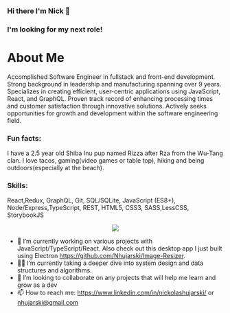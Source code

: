 ### Hi there I'm Nick 👋

### I'm looking for my next role!

# About Me

Accomplished Software Engineer in fullstack and front-end development. Strong background in leadership and manufacturing spanning over 9 years. Specializes in creating efficient, user-centric applications using JavaScript, React, and GraphQL. Proven track record of enhancing processing times and customer satisfaction through innovative solutions. Actively seeks opportunities for growth and development within the software engineering field.

### Fun facts: 
I have a 2.5 year old Shiba Inu pup named Rizza after Rza from the Wu-Tang clan. I love tacos, gaming(video games or table top), hiking and being outdoors(especially at the beach).


### Skills: 
React,Redux, GraphQL, Git, SQL/SQLite, JavaScript (ES8+), Node/Express,TypeScript, REST, HTML5, CSS3, SASS,LessCSS, StorybookJS

<p align="center">
  <a href="https://skillicons.dev">
    <img src="https://skillicons.dev/icons?i=react,redux,graphql,git,mysql,js,nodejs,ts,html,css,sass" />
  </a>
</p>


- 🔭 I’m currently working on various projects with JavaScript/TypeScript/React. 
     Also check out this desktop app I just built using Electron    https://github.com/Nhujarski/Image-Resizer.
- 👨‍💻 I’m currently taking a deeper dive into system design and data structures and algorithms. 
- 🤝 I’m looking to collaborate on any projects that will help me learn and grow as a dev
- 📫 How to reach me: https://www.linkedin.com/in/nickolashujarski/ or nhujarski@gmail.com

